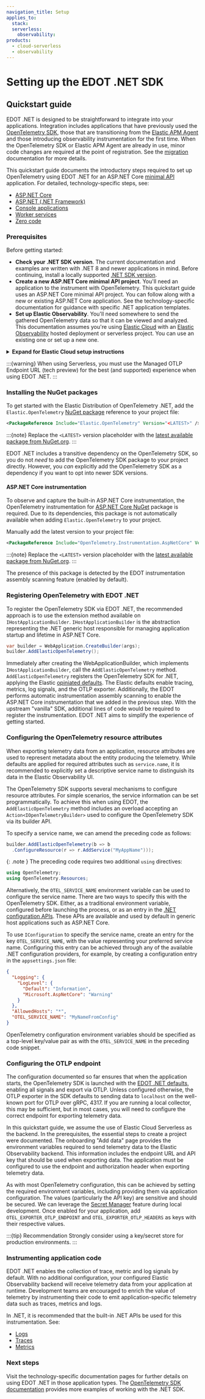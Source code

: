 ```yaml
---
navigation_title: Setup
applies_to:
  stack:
  serverless:
    observability:
products:
  - cloud-serverless
  - observability
---
```


# Setting up the EDOT .NET SDK

## Quickstart guide

EDOT .NET is designed to be straightforward to integrate into your applications. Integration includes applications that have previously used the
[OpenTelemetry SDK](https://opentelemetry.io/docs/languages/net/), those that are transitioning from the 
[Elastic APM Agent](https://www.elastic.co/guide/en/apm/agent/dotnet/current/index.html) and those introducing observability instrumentation for
the first time. When the OpenTelemetry SDK or Elastic APM Agent are already in use, minor code changes are required at the point of registration.
See the [migration](./../migration) documentation for more details.

This quickstart guide documents the introductory steps required to set up OpenTelemetry using EDOT .NET for an ASP.NET Core 
[minimal API](https://learn.microsoft.com/aspnet/core/fundamentals/minimal-apis) application. For detailed, technology-specific steps, see:

* [ASP.NET Core](./aspnetcore)
* [ASP.NET (.NET Framework)](./aspnet)
* [Console applications](./console)
* [Worker services](./worker-services)
* [Zero code](./zero-code)

### Prerequisites

Before getting started:

* **Check your .NET SDK version**. The current documentation and examples are written with .NET 8 and newer applications in mind. 
Before continuing, install a locally supported [.NET SDK version](https://dotnet.microsoft.com/en-us/download/dotnet).
* **Create a new ASP.NET Core minimal API project**. You'll need an application to the instrument with OpenTelemetry. This quickstart guide uses
an ASP.NET Core minimal API project. You can follow along with a new or existing ASP.NET Core application. See the
technology-specific documentation for guidance with specific .NET application templates. 
* **Set up Elastic Observability**. You'll need somewhere to send the gathered OpenTelemetry data so that it can be viewed and analyzed. 
This documentation assumes you're using [Elastic Cloud](https://www.elastic.co/cloud) with an [Elastic Observability](https://www.elastic.co/observability) 
hosted deployment or serverless project. You can use an existing one or set up a new one.

<details markdown="1">
<summary><strong>Expand for Elastic Cloud setup instructions</strong></summary>
To create your first Elastic Observability serverless project:

1. Sign up for a [free Elastic Cloud trial](https://cloud.elastic.co/registration) or sign into an existing account.
1. Go to <https://cloud.elastic.co/home>.
1. Click **Create serverless project**.
1. Choose **Elastic for Observability**.
1. Provide a name for your serverless project and click **Create serverless project**.
1. Once the project is ready, click *Open* to access Kibana
1. Choose **Add data** to take you to the onboarding home page (for example, `https://{DEPLOYMENT_NAME}.kb.{REGION}.{CLOUDPROVIDER}.elastic.cloud/app/observabilityOnboarding`).
1. Choose **Application** and select **OpenTelemetry**
1. From step 2, select **Managed OTLP Endpoint**
1. Follow the onboarding instructions in step 3 to create an API key and capture the endpoint URL that will be used when configuring application(s) using environment variables.
</details>

:::{warning}
When using Serverless, you must use the Managed OTLP Endpoint URL (tech preview) for the best (and supported) experience when using EDOT .NET.
:::

### Installing the NuGet packages

To get started with the Elastic Distribution of OpenTelemetry .NET, add the `Elastic.OpenTelemetry` [NuGet package](https://www.nuget.org/packages/Elastic.OpenTelemetry)
reference to your project file:

```xml
<PackageReference Include="Elastic.OpenTelemetry" Version="<LATEST>" />
```

:::{note}
Replace the `<LATEST>` version placeholder with the [latest available package from NuGet.org](https://www.nuget.org/packages/Elastic.OpenTelemetry).
:::

EDOT .NET includes a transitive dependency on the OpenTelemetry SDK, so you do not _need_ to add the OpenTelemetry SDK package to your project directly. However,
you _can_ explicitly add the OpenTelemetry SDK as a dependency if you want to opt into newer SDK versions.

#### ASP.NET Core instrumentation

To observe and capture the built-in ASP.NET Core instrumentation, the OpenTelemetry instrumentation for [ASP.NET Core
NuGet](https://www.nuget.org/packages/OpenTelemetry.Instrumentation.AspNetCore) package is required. Due to its dependencies, this
package is not automatically available when adding `Elastic.OpenTelemetry` to your project.

Manually add the latest version to your project file:

```xml
<PackageReference Include="OpenTelemetry.Instrumentation.AspNetCore" Version="<LATEST>" />
```

:::{note}
Replace the `<LATEST>` version placeholder with the [latest available package from NuGet.org](https://www.nuget.org/packages/OpenTelemetry.Instrumentation.AspNetCore).
:::

The presence of this package is detected by the EDOT instrumentation assembly scanning feature (enabled by default).

### Registering OpenTelemetry with EDOT .NET

To register the OpenTelemetry SDK via EDOT .NET, the recommended approach is to use the extension method available on
`IHostApplicationBuilder`. `IHostApplicationBuilder` is the abstraction representing the .NET generic host responsible
for managing application startup and lifetime in ASP.NET Core.

```csharp
var builder = WebApplication.CreateBuilder(args);
builder.AddElasticOpenTelemetry();
```

Immediately after creating the WebApplicationBuilder, which implements `IHostApplicationBuilder`, call the 
`AddElasticOpenTelemetry` method. `AddElasticOpenTelemetry` registers the OpenTelemetry SDK for .NET, applying the Elastic
[opiniated defaults](.///edot-defaults). The Elastic defaults enable tracing, metrics, log signals, and the OTLP exporter.
Additionally, the EDOT performs automatic instrumentation assembly scanning to enable the ASP.NET Core instrumentation
that we added in the previous step. With the upstream "vanilla" SDK, additional lines of code would be required to register
the instrumentation. EDOT .NET aims to simplify the experience of getting started.

### Configuring the OpenTelemetry resource attributes

When exporting telemetry data from an application, resource attributes are used to represent metadata about the entity
producing the telemetry. While defaults are applied for required attributes such as `service.name`, it is recommended to
explicitly set a descriptive service name to distinguish its data in the Elastic Observability UI.

The OpenTelemetry SDK supports several mechanisms to configure resource attributes. For simple scenarios, the service
information can be set programmatically. To achieve this when using EDOT, the `AddElasticOpenTelemetry` method includes an
overload accepting an `Action<IOpenTelemetryBuilder>` used to configure the OpenTelemetry SDK via its builder API.

To specify a service name, we can amend the preceding code as follows:

```csharp
builder.AddElasticOpenTelemetry(b => b
  .ConfigureResource(r => r.AddService("MyAppName")));
```

{: .note }
The preceding code requires two additional `using` directives:

```csharp
using OpenTelemetry;
using OpenTelemetry.Resources;
```

Alternatively, the `OTEL_SERVICE_NAME` environment variable can be used to configure the service name.
There are two ways to specify this with the OpenTelemetry SDK. Either, as a traditional environment variable, configured before
launching the process, or as an entry in the [.NET configuration APIs](https://learn.microsoft.com/dotnet/core/extensions/configuration).
These APIs are available and used by default in generic host applications such as ASP.NET Core.

To use `IConfiguration` to specify the service name, create an entry for the key `OTEL_SERVICE_NAME`, with the value representing 
your preferred service name. Configuring this entry can be achieved through any of the available .NET configuration providers, for example,
by creating a configuration entry in the `appsettings.json` file:

```json
{
  "Logging": {
    "LogLevel": {
      "Default": "Information",
      "Microsoft.AspNetCore": "Warning"
    }
  },
  "AllowedHosts": "*",
  "OTEL_SERVICE_NAME": "MyNameFromConfig"
}
```

OpenTelemetry configuration environment variables should be specified as a top-level key/value pair as with the `OTEL_SERVICE_NAME` in
the preceding code snippet.

### Configuring the OTLP endpoint

The configuration documented so far ensures that when the application starts, the OpenTelemetry SDK is launched with the 
[EDOT .NET defaults](./edot-defaults), enabling all signals and export via OTLP. Unless configured otherwise, the OTLP exporter in the SDK defaults to 
sending data to `localhost` on the well-known port for OTLP over gRPC, 4317. If you are running a local collector, this may be 
sufficient, but in most cases, you will need to configure the correct endpoint for exporting telemetry data.

In this quickstart guide, we assume the use of Elastic Cloud Serverless as the backend. In the prerequisites, the essential steps
to create a project were documented. The onboarding "Add data" page provides the environment variables required to send telemetry data to the Elastic
Observability backend. This information includes the endpoint URL and API key that should be used when exporting data. The 
application must be configured to use the endpoint and authorization header when exporting telemetry data.

As with most OpenTelemetry configuration, this can be achieved by setting the required environment variables, including providing them via application
configuration. The values (particularly the API key) are sensitive and should be secured. We can leverage the 
[Secret Manager](https://learn.microsoft.com/aspnet/core/security/app-secrets) feature during local development. Once enabled
for your application, add `OTEL_EXPORTER_OTLP_ENDPOINT` and `OTEL_EXPORTER_OTLP_HEADERS` as keys with their respective values.

:::{tip} Recommendation
Strongly consider using a key/secret store for production environments.
:::

### Instrumenting application code

EDOT .NET enables the collection of trace, metric and log signals by default. With no additional configuration, your configured Elastic
Observability backend will receive telemetry data from your application at runtime. Development teams are encouraged to enrich the value
of telemetry by instrumenting their code to emit application-specific telemetry data such as traces, metrics and logs. 

In .NET, it is recommended that the built-in .NET APIs be used for this instrumentation. See:

- [Logs](https://learn.microsoft.com/dotnet/core/extensions/logging)
- [Traces](https://learn.microsoft.com/dotnet/core/diagnostics/distributed-tracing-instrumentation-walkthroughs)
- [Metrics](https://learn.microsoft.com/dotnet/core/diagnostics/metrics-instrumentation)

### Next steps

Visit the technology-specific documentation pages for further details on using EDOT .NET in those application types.
The [OpenTelemetry SDK documentation](https://opentelemetry.io/docs/languages/net/getting-started/) provides more examples of
working with the .NET SDK.